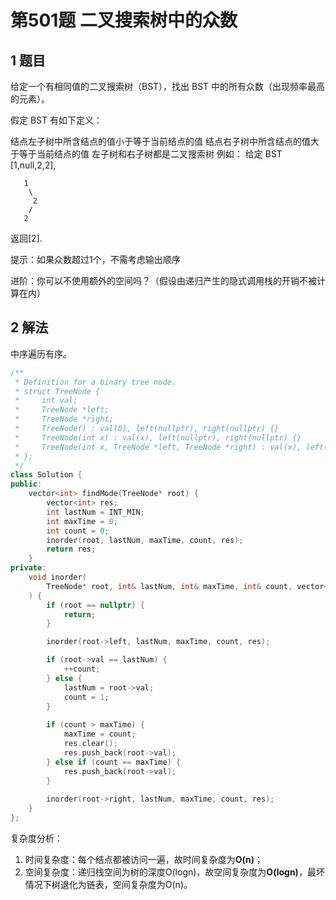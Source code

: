 # 第501题 二叉搜索树中的众数

## 1 题目

给定一个有相同值的二叉搜索树（BST），找出 BST 中的所有众数（出现频率最高的元素）。

假定 BST 有如下定义：

结点左子树中所含结点的值小于等于当前结点的值
结点右子树中所含结点的值大于等于当前结点的值
左子树和右子树都是二叉搜索树
例如：
给定 BST [1,null,2,2],

```
   1
    \
     2
    /
   2
```


返回[2].

提示：如果众数超过1个，不需考虑输出顺序

进阶：你可以不使用额外的空间吗？（假设由递归产生的隐式调用栈的开销不被计算在内）

## 2 解法

中序遍历有序。

```c++
/**
 * Definition for a binary tree node.
 * struct TreeNode {
 *     int val;
 *     TreeNode *left;
 *     TreeNode *right;
 *     TreeNode() : val(0), left(nullptr), right(nullptr) {}
 *     TreeNode(int x) : val(x), left(nullptr), right(nullptr) {}
 *     TreeNode(int x, TreeNode *left, TreeNode *right) : val(x), left(left), right(right) {}
 * };
 */
class Solution {
public:
    vector<int> findMode(TreeNode* root) {
        vector<int> res;
        int lastNum = INT_MIN;
        int maxTime = 0;
        int count = 0;
        inorder(root, lastNum, maxTime, count, res);
        return res;
    }
private:
    void inorder(
        TreeNode* root, int& lastNum, int& maxTime, int& count, vector<int>& res
    ) {
        if (root == nullptr) {
            return;
        }

        inorder(root->left, lastNum, maxTime, count, res);

        if (root->val == lastNum) {
            ++count;
        } else {
            lastNum = root->val;
            count = 1;
        }
        
        if (count > maxTime) {
            maxTime = count;
            res.clear();
            res.push_back(root->val);
        } else if (count == maxTime) {
            res.push_back(root->val);
        }
        
        inorder(root->right, lastNum, maxTime, count, res);
    }
};
```

复杂度分析：

1. 时间复杂度：每个结点都被访问一遍，故时间复杂度为**O(n)**；
2. 空间复杂度：递归栈空间为树的深度O(logn)，故空间复杂度为**O(logn)**，最坏情况下树退化为链表，空间复杂度为O(n)。

